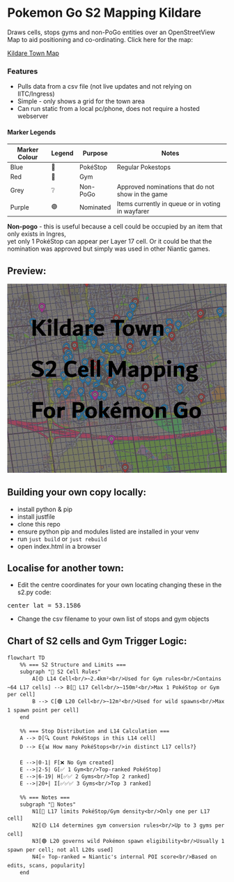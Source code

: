 # Pokemon Go S2 Mapping Kildare

Draws cells, stops gyms and non-PoGo entities over an OpenStreetView  
Map to aid positioning and co-ordinating. Click here for the map:  


[Kildare Town Map](https://gsmitheidw.github.io/pogo-s2-kildare/)


### Features
- Pulls data from a csv file (not live updates and not relying on IITC/Ingress)
- Simple - only shows a grid for the town area
- Can run static from a local pc/phone, does not require a hosted webserver


#### Marker Legends


| Marker Colour | Legend | Purpose   | Notes                                             |
| ------------- | ------ | --------- | ------------------------------------------------- |
| Blue          | 🔵     | PokéStop  | Regular Pokestops                                 |
| Red           | 🔴     | Gym       |                                                   | 
| Grey          | ❔     | Non-PoGo  | Approved nominations that do not show in the game |
| Purple        | 🟣     | Nominated | Items currently in queue or in voting in wayfarer |

**Non-pogo** - this is useful because a cell could be occupied by an item that only exists in Ingres,  
yet only 1 PokéStop can appear per Layer 17 cell. Or it could be that the nomination was approved
but simply was used in other Niantic games.

## Preview:
![map preview](pogo-kildare.png)


## Building your own copy locally:

- install python & pip
- install justfile
- clone this repo
- ensure python pip and modules listed are installed in your venv
- run ```just build``` or ```just rebuild```
- open index.html in a browser

## Localise for another town:

- Edit the centre coordinates for your own locating changing these in the s2.py code:  

<pre>
center_lat = 53.1586                                                                                                    center_lng = -6.9096
</pre>

- Change the csv filename to your own list of stops and gym objects 


## Chart of S2 cells and Gym Trigger Logic:


```mermaid
flowchart TD
    %% === S2 Structure and Limits ===
    subgraph "🧱 S2 Cell Rules"
        A[🟡 L14 Cell<br/>~2.4km²<br/>Used for Gym rules<br/>Contains ~64 L17 cells] --> B[🔵 L17 Cell<br/>~150m²<br/>Max 1 PokéStop or Gym per cell]
        B --> C[🟢 L20 Cell<br/>~12m²<br/>Used for wild spawns<br/>Max 1 spawn point per cell]
    end

    %% === Stop Distribution and L14 Calculation ===
    A --> D[🔍 Count PokéStops in this L14 cell]
    D --> E{📊 How many PokéStops<br/>in distinct L17 cells?}

    E -->|0-1| F[❌ No Gym created]
    E -->|2-5| G[✅ 1 Gym<br/>Top-ranked PokéStop]
    E -->|6-19| H[✅✅ 2 Gyms<br/>Top 2 ranked]
    E -->|20+| I[✅✅✅ 3 Gyms<br/>Top 3 ranked]

    %% === Notes ===
    subgraph "📝 Notes"
        N1[🔵 L17 limits PokéStop/Gym density<br/>Only one per L17 cell]
        N2[🟡 L14 determines gym conversion rules<br/>Up to 3 gyms per cell]
        N3[🟢 L20 governs wild Pokémon spawn eligibility<br/>Usually 1 spawn per cell; not all L20s used]
        N4[⭐ Top-ranked = Niantic's internal POI score<br/>Based on edits, scans, popularity]
    end
```

